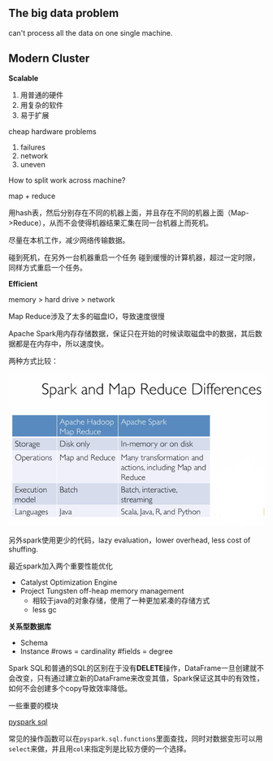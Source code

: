 

## The big data problem

  can't process all the data on one single machine.

## Modern Cluster

**Scalable**

1. 用普通的硬件
2. 用复杂的软件
3. 易于扩展

cheap hardware problems

1. failures
2. network
3. uneven

How to split work across machine?

map + reduce

用hash表，然后分别存在不同的机器上面，并且存在不同的机器上面（Map->Reduce），从而不会使得机器结果汇集在同一台机器上而死机。

尽量在本机工作，减少网络传输数据。

碰到死机，在另外一台机器重启一个任务
碰到缓慢的计算机器，超过一定时限，同样方式重启一个任务。

**Efficient**

memory > hard drive > network

Map Reduce涉及了太多的磁盘IO，导致速度很慢

Apache Spark用内存存储数据，保证只在开始的时候读取磁盘中的数据，其后数据都是在内存中，所以速度快。

两种方式比较：

![](../img/spark_map_reduce_diff.png)

另外spark使用更少的代码，lazy evaluation，lower overhead, less cost of shuffing.

最近spark加入两个重要性能优化

+ Catalyst Optimization Engine
+ Project Tungsten off-heap memory management
  + 相较于java的对象存储，使用了一种更加紧凑的存储方式
  + less gc

**关系型数据库**

+ Schema
+ Instance
  #rows = cardinality
  #fields = degree

Spark SQL和普通的SQL的区别在于没有**DELETE**操作，DataFrame一旦创建就不会改变，只有通过建立新的DataFrame来改变其值，Spark保证这其中的有效性，如何不会创建多个copy导致效率降低。

一些重要的模块

[pyspark sql](http://spark.apache.org/docs/latest/api/python/pyspark.sql.html)

常见的操作函数可以在`pyspark.sql.functions`里面查找，同时对数据变形可以用`select`来做，并且用`col`来指定列是比较方便的一个选择。